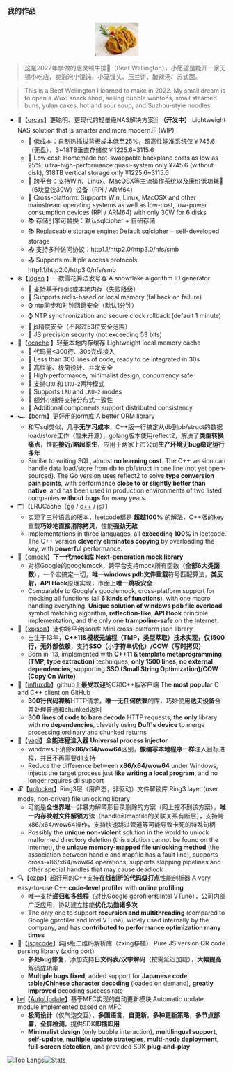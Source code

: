 ### 我的作品


<p align="center">
  <a href="https://github.com/orca-zhang/orca-zhang/blob/master/BeefWellington.jpeg">
    <img src="./BeefWellington.jpeg" width="20%" />
  </a>
</p>
  
> 这是2022年学做的惠灵顿牛排🥩（Beef Wellington），小愿望是能开一家无锡小吃店，卖泡泡小馄饨、小笼馒头、玉兰饼、酸辣汤、苏式面。

> This is a Beef Wellington I learned to make in 2022. My small dream is to open a Wuxi snack shop, selling bubble wontons, small steamed buns, yulan cakes, hot and sour soup, and Suzhou-style noodles.

- 🐋【[orcas](https://github.com/orcastor)】更聪明、更现代的轻量级NAS解决方案🗄️ **（开发中）** Lightweight NAS solution that is smarter and more modern.🗄️ (WIP)
  - 💸 低成本：自制热插拔背板成本低至25%，超高性能准系统仅￥745.6（无盘），3\~18TB垂直存储仅￥1225.6\~3115.6
  - 💸 Low cost: Homemade hot-swappable backplane costs as low as 25%, ultra-high-performance quasi-system only ¥745.6 (without disk), 318TB vertical storage only ¥1225.6\~3115.6
  - 🚧 跨平台：支持Win、Linux、MacOSX等主流操作系统以及廉价低功耗🔋（6块盘仅30W）设备（RPi / ARM64）
  - 🚧 Cross-platform: Supports Win, Linux, MacOSX and other mainstream operating systems as well as low-cost, low-power consumption devices (RPi / ARM64) with only 30W for 6 disks
  - 📚 存储引擎可替换：默认sqlcipher + 自研存储
  - 📚 Replaceable storage engine: Default sqlcipher + self-developed storage
  - 📤 支持多种访问协议：http1.1/http2.0/http3.0/nfs/smb
  - 📤 Supports multiple access protocols: http1.1/http2.0/http3.0/nfs/smb
- ❄️【[idgen](https://github.com/orca-zhang/idgen) 】一款雪花算法发号器 A snowflake algorithm ID generator
  - 🚀 支持基于redis或本地内存（失败降级）
  - 🚀 Supports redis-based or local memory (fallback on failure)
  - ⌚ ntp同步和时钟回跳安全（默认1分钟）
  - ⌚ NTP synchronization and secure clock rollback (default 1 minute)
  - 🦖 js精度安全（不超过53位安全范围）
  - 🦖 JS precision security (not exceeding 53 bits)
- 🦄【[ecache](https://github.com/orca-zhang/ecache) 】轻量本地内存缓存 Lightweight local memory cache
  - 🤏 代码量<300行、30s完成接入
  - 🤏 Less than 300 lines of code, ready to be integrated in 30s
  - 🚀 高性能、极简设计、并发安全
  - 🚀 High performance, minimalist design, concurrency safe
  - 🌈 支持`LRU` 和 `LRU-2`两种模式
  - 🌈 Supports `LRU` and `LRU-2` modes
  - 🦖 额外小组件支持分布式一致性
  - 🦖 Additional components support distributed consistency
- 🏎️【[borm](https://github.com/orca-zhang/borm)】更好用的orm库 A better ORM library
  - 和写sql类似，几乎**无学习成本**，C++版一行搞定从db到pb/struct的数据load/store工作（暂未开源），golang版本使用reflect2，解决了**类型转换痛点**，性能**接近/略超原生**，应用于两家上市公司**生产环境无bug稳定运行多年**
  - Similar to writing SQL, almost **no learning cost**. The C++ version can handle data load/store from db to pb/struct in one line (not yet open-sourced). The Go version uses reflect2 to solve **type conversion pain points**, with performance **close to or slightly better than native**, and has been used in production environments of two listed companies **without bugs** for many years.
- 🗂️【LRUCache（[go](https://github.com/orca-zhang/lrucache) / [c++](https://github.com/ez8-co/linked_hash) / [js](https://github.com/orca-zhang/cache.js)）】
  - 实现了三种语言的版本，leetcode都是 **超越100%** 的解法，C++版的key重载**巧妙地直接消除拷贝**，性能**强劲无敌**
  - Implementations in three languages, all **exceeding 100%** in leetcode. The C++ version **cleverly eliminates copying** by overloading the key, with **powerful** performance.
- 🐞【[emock](https://github.com/ez8-co/emock)】**下一代mock库** **Next-generation mock library**
  - 对标Google的googlemock，跨平台支持mock所有函数（**全部6大类函数**），一个宏搞定一切，**唯一windows pdb文件重载**符号匹配算法，**类反射，API Hook**原理实现，市面上**唯一跳板安全**
  - Comparable to Google's googlemock, cross-platform support for mocking all functions (all **6 kinds of functions**), with one macro handling everything. **Unique solution of windows pdb file overload** symbol matching algorithm, **reflection-like, API Hook** principle implementation, and the only one **trampoline-safe** on the Internet.
- 🚀【[xpjson](https://github.com/ez8-co/xpjson)】迷你跨平台json库 Mini cross-platform json library
  - 出生于13年，**C++11&模板元编程（TMP，类型萃取）技术实现，仅1500行，无外部依赖**，支持**SSO（小字符串优化）/COW（写时拷贝）**
  - Born in '13, implemented with **C++11 & template metaprogramming (TMP, type extraction)** techniques, **only 1500 lines**, **no external dependencies**, supporting **SSO (Small String Optimization)/COW (Copy On Write)**
- 💜【[influxdb](https://github.com/orca-zhang/influxdb-cpp)】github上**最受欢迎**的C和C++版客户端 The **most popular** C and C++ client on GitHub
  - **300行代码裸解**HTTP请求，**唯一无任何依赖**的库，巧妙使用**达夫设备**合并处理普通和chunked返回
  - **300 lines of code to bare decode** HTTP requests, the **only** library with **no dependencies**, cleverly using **Duff's device** to merge processing ordinary and chunked returns
- 💉【[yapi](https://github.com/ez8-co/yapi)】**全能进程注入器** **Universal process injector**
  - windows下消除**x86/x64/wow64**区别，**像编写本地程序一样**注入目标进程，并且不再需要dll支持
  - Reduce the difference between **x86/x64/wow64** under Windows, injects the target process just **like writing a local program**, and no longer requires dll support
- 🔓【[unlocker](https://github.com/ez8-co/unlocker)】Ring3层（用户态，非驱动）文件解锁库 Ring3 layer (user mode, non-driver) file unlocking library
  - 可能是**全世界唯一**非暴力解畸形目录删除的方案（网上搜不到该方案），**唯一内存映射文件解锁方法**（handle和mapfile的关联关系有断层），支持跨x86/x64/wow64操作，支持快速跳过管道等可能导致卡死的特殊句柄
  - Possibly the **unique non-violent** solution in the world to unlock malformed directory deletion (this solution cannot be found on the Internet), the **unique memory-mapped file unlocking method** (the association between handle and mapfile has a fault line), supports cross-x86/x64/wow64 operations, supports skipping pipelines and other special handles that may cause deadlock
- 🔍【[ezpp](https://github.com/ez8-co/ezpp)】超好用的C++支持**在线剖析的代码级打点**性能剖析器 A very easy-to-use C++ **code-level profiler** with **online profiling**
  - 唯一支持**递归和多线程**（对比Google gprofiler和Intel VTune），公司内部广泛应用，协助建立性能**优化功勋诸多次**
  - The only one to support **recursion and multithreading** (compared to Google gprofiler and Intel VTune), widely used internally by the company, and has **contributed to performance optimization many times**
- 🔲【[jsqrcode](https://github.com/ez8-co/jsqrcode)】纯js版二维码解析库（zxing移植） Pure JS version QR code parsing library (zxing port)
  - **多处bug修复**，添加支持**日文码表/汉字解码**（按需延迟加载），**大幅提高**解码成功率
  - **Multiple bugs fixed**, added support for **Japanese code table/Chinese character decoding** (loaded on demand), **greatly improved** decoding success rate
- 🆙【[AutoUpdate](https://github.com/MFCer/AutoUpdate)】基于MFC实现的自动更新模块 Automatic update module implemented based on MFC
  - **极简设计**（仅气泡交互），**多国语言**，**自更新**，**多种更新策略**，**多节点部署**，**全屏检测**，提供SDK**即插即用**
  - **Minimalist design** (only bubble interaction), **multilingual support**, **self-update**, **multiple update strategies**, **multi-node deployment**, **full-screen detection**, and provided SDK **plug-and-play**

![Top Langs](https://github-readme-stats.vercel.app/api/top-langs/?username=orca-zhang&hide=html&layout=compact)![Stats](https://github-readme-stats.vercel.app/api?username=orca-zhang&count_private=true&line_height=20)
